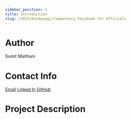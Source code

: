 ```yaml
---
sidebar_position: 1
title: Introduction
slug: /2023/Karmayogi/Competency Passbook for Officials
---
```



# Author
Sumit Maithani

# Contact Info
[Email](mailto:sumitmaithani824@gmail.com)
[Linked In](https://www.linkedin.com/in/sumit-maithani-103119228/)
[GitHub](https://github.com/Sumitmaithani)

# Project Description

